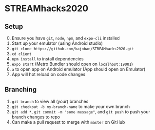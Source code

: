 # STREAMhacks2020

## Setup

0. Ensure you have `git`, `node`, `npm`, and `expo-cli` installed
1. Start up your emulator (using Android studio)
2. `git clone https://github.com/kajoban/STREAMhacks2020.git`
3. `cd client`
4. `npm install` to install dependencies 
4. `expo start` (Metro Bundler should open on `localhost:19001`)
5. `a` to open app on Android emulator (App should open on Emulator)
6. App will hot reload on code changes

## Branching

1. `git branch` to view all (your) branches
2. `git checkout -b my-branch-name` to make your own branch
3. `git add *`, `git commit -m "some message"`, and `git push` to push your branch changes to repo
4. Can make a pull request to merge with `master` on GitHub
